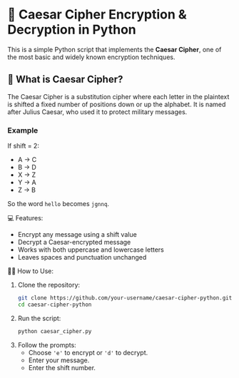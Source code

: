 # 🔐 Caesar Cipher Encryption & Decryption in Python

This is a simple Python script that implements the **Caesar Cipher**, one of the most basic and widely known encryption techniques.

## 📌 What is Caesar Cipher?

The Caesar Cipher is a substitution cipher where each letter in the plaintext is shifted a fixed number of positions down or up the alphabet. It is named after Julius Caesar, who used it to protect military messages.

### Example

If shift = 2:
- A → C
- B → D
- X → Z
- Y → A
- Z → B

So the word `hello` becomes `jgnnq`.

💻 Features:
- Encrypt any message using a shift value
- Decrypt a Caesar-encrypted message
- Works with both uppercase and lowercase letters
- Leaves spaces and punctuation unchanged

🧑‍💻 How to Use:
1. Clone the repository:
    ```bash
    git clone https://github.com/your-username/caesar-cipher-python.git
    cd caesar-cipher-python
    ```
2. Run the script:
    ```bash
    python caesar_cipher.py
    ```
3. Follow the prompts:
    - Choose `'e'` to encrypt or `'d'` to decrypt.
    - Enter your message.
    - Enter the shift number.



